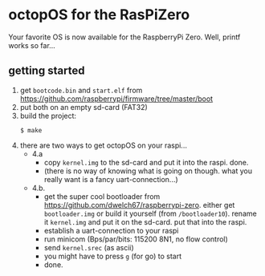 # octopOS for the RasPiZero

Your favorite OS is now available for the RaspberryPi Zero. Well, printf works so far...

## getting started

1. get `bootcode.bin` and `start.elf` from https://github.com/raspberrypi/firmware/tree/master/boot
2. put both on an empty sd-card (FAT32)
3. build the project:
    ```
    $ make
    ```
4. there are two ways to get octopOS on your raspi...
    - 4.a 
        * copy `kernel.img` to the sd-card and put it into the raspi. done. 
        * (there is no way of knowing what is going on though. what you really want is a fancy uart-connection...)
    - 4.b.
        * get the super cool bootloader from https://github.com/dwelch67/raspberrypi-zero. either get `bootloader.img` or build it    yourself (from `/bootloader10`). rename it `kernel.img` and put it on the sd-card. put that into the raspi.
        * establish a uart-connection to your raspi
        * run minicom (Bps/par/bits: 115200 8N1, no flow control)
        * send `kernel.srec` (as ascii)
        * you might have to press `g` (for go) to start
        * done.
